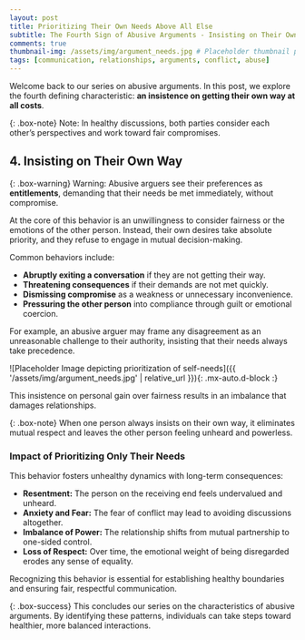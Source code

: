 ```yaml
---
layout: post
title: Prioritizing Their Own Needs Above All Else
subtitle: The Fourth Sign of Abusive Arguments - Insisting on Their Own Way
comments: true
thumbnail-img: /assets/img/argument_needs.jpg # Placeholder thumbnail path, commented out
tags: [communication, relationships, arguments, conflict, abuse]
---
```


Welcome back to our series on abusive arguments. In this post, we explore the fourth defining characteristic: **an insistence on getting their own way at all costs**.

{: .box-note}
Note: In healthy discussions, both parties consider each other’s perspectives and work toward fair compromises.

## 4. Insisting on Their Own Way

{: .box-warning}
Warning: Abusive arguers see their preferences as **entitlements**, demanding that their needs be met immediately, without compromise.

At the core of this behavior is an unwillingness to consider fairness or the emotions of the other person. Instead, their own desires take absolute priority, and they refuse to engage in mutual decision-making.

Common behaviors include:
* **Abruptly exiting a conversation** if they are not getting their way.
* **Threatening consequences** if their demands are not met quickly.
* **Dismissing compromise** as a weakness or unnecessary inconvenience.
* **Pressuring the other person** into compliance through guilt or emotional coercion.

For example, an abusive arguer may frame any disagreement as an unreasonable challenge to their authority, insisting that their needs always take precedence.

![Placeholder Image depicting prioritization of self-needs]({{ '/assets/img/argument_needs.jpg' | relative_url }}){: .mx-auto.d-block :}

This insistence on personal gain over fairness results in an imbalance that damages relationships.

{: .box-note}
When one person always insists on their own way, it eliminates mutual respect and leaves the other person feeling unheard and powerless.

### Impact of Prioritizing Only Their Needs

This behavior fosters unhealthy dynamics with long-term consequences:
* **Resentment:** The person on the receiving end feels undervalued and unheard.
* **Anxiety and Fear:** The fear of conflict may lead to avoiding discussions altogether.
* **Imbalance of Power:** The relationship shifts from mutual partnership to one-sided control.
* **Loss of Respect:** Over time, the emotional weight of being disregarded erodes any sense of equality.

Recognizing this behavior is essential for establishing healthy boundaries and ensuring fair, respectful communication.

{: .box-success}
This concludes our series on the characteristics of abusive arguments. By identifying these patterns, individuals can take steps toward healthier, more balanced interactions.

